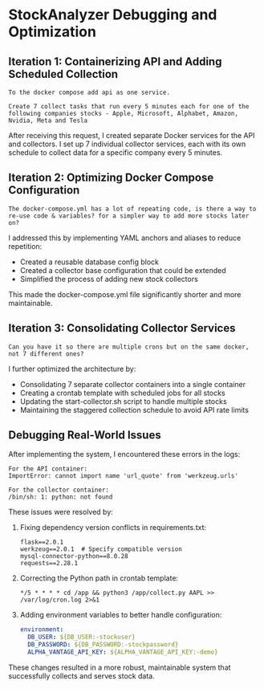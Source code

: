 # StockAnalyzer Debugging and Optimization

## Iteration 1: Containerizing API and Adding Scheduled Collection

```
To the docker compose add api as one service.

Create 7 collect tasks that run every 5 minutes each for one of the following companies stocks - Apple, Microsoft, Alphabet, Amazon, Nvidia, Meta and Tesla
```

After receiving this request, I created separate Docker services for the API and collectors. I set up 7 individual collector services, each with its own schedule to collect data for a specific company every 5 minutes.

## Iteration 2: Optimizing Docker Compose Configuration

```
The docker-compose.yml has a lot of repeating code, is there a way to re-use code & variables? for a simpler way to add more stocks later on?
```

I addressed this by implementing YAML anchors and aliases to reduce repetition:
- Created a reusable database config block
- Created a collector base configuration that could be extended
- Simplified the process of adding new stock collectors

This made the docker-compose.yml file significantly shorter and more maintainable.

## Iteration 3: Consolidating Collector Services

```
Can you have it so there are multiple crons but on the same docker, not 7 different ones?
```

I further optimized the architecture by:
- Consolidating 7 separate collector containers into a single container
- Creating a crontab template with scheduled jobs for all stocks
- Updating the start-collector.sh script to handle multiple stocks
- Maintaining the staggered collection schedule to avoid API rate limits

## Debugging Real-World Issues

After implementing the system, I encountered these errors in the logs:

```
For the API container:
ImportError: cannot import name 'url_quote' from 'werkzeug.urls'

For the collector container:
/bin/sh: 1: python: not found
```

These issues were resolved by:
1. Fixing dependency version conflicts in requirements.txt:
   ```
   flask==2.0.1
   werkzeug==2.0.1  # Specify compatible version
   mysql-connector-python==8.0.28
   requests==2.28.1
   ```

2. Correcting the Python path in crontab template:
   ```
   */5 * * * * cd /app && python3 /app/collect.py AAPL >> /var/log/cron.log 2>&1
   ```

3. Adding environment variables to better handle configuration:
   ```yaml
   environment:
     DB_USER: ${DB_USER:-stockuser}
     DB_PASSWORD: ${DB_PASSWORD:-stockpassword}
     ALPHA_VANTAGE_API_KEY: ${ALPHA_VANTAGE_API_KEY:-demo}
   ```

These changes resulted in a more robust, maintainable system that successfully collects and serves stock data. 
